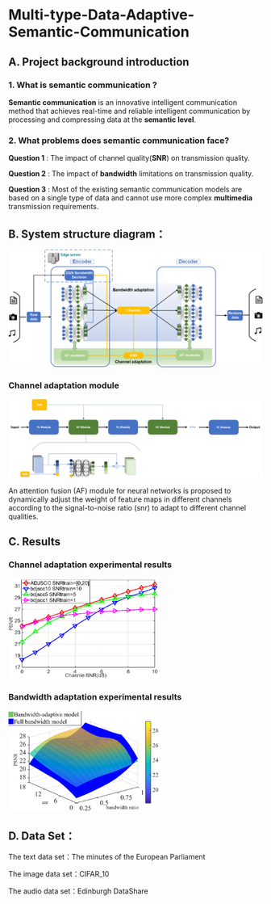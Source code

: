 # Multi-type-Data-Adaptive-Semantic-Communication

## A. Project background introduction

### 1. What is semantic communication ?

**Semantic communication** is an innovative intelligent communication method that achieves real-time and reliable intelligent communication by processing and compressing data at the **semantic level**.

### 2. What problems does semantic communication face?

**Question 1** : The impact of channel quality(**SNR**) on transmission quality.

**Question 2** : The impact of **bandwidth** limitations on transmission quality.

**Question 3** : Most of the existing semantic communication models are based on a single type of data and cannot use more complex **multimedia** transmission requirements.

## B. System structure diagram：

![](img/system.png)

### Channel adaptation module

![](img/AF.png)

An attention fusion (AF) module for neural networks is proposed to dynamically adjust the weight of feature maps in different channels according to the signal-to-noise ratio (snr) to adapt to different channel qualities.

## C. Results

### Channel adaptation experimental results

<img src="img/result_ca.png" alt="result_ca" width="300" height="200">

### Bandwidth adaptation experimental results

<img src="img/result_ba.png" alt="result_ba" width="300" height="200">

## D. Data Set：

The text data set：The minutes of the European Parliament

The image data set：CIFAR_10

The audio data set：Edinburgh DataShare
